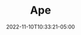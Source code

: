 ---
title: Ape
date: 2022-11-10T10:33:21-05:00
draft: false
layout: national_monster_card
monster_manual: basic

Name: Ape
Body_points: '20'
Strength_bonus: '4'
threshold: '0'
rips_from: Pin/Bind
Descriptive Phrase: Purple Ape
Type: Animal
APL: '3'
Movement: Wandering
Inteligence: Animal
Society: Pack
Motivation: Food
armor: None
offensive_abilities: ''
defensive_abilities: Resist Poison x1
vulnerabilities: ''
spells: None
pyramid: None
rec_treasure: ''
notes: ''
weapon_use: None
claws: 'Short/Long '
base_damage_call: Small Weapon - 3 Normal Short/Longsword - 4 Normal

at_death: Remains
healed_by: Healing
immune_to: None
Protectives: Never
Zone: A
---